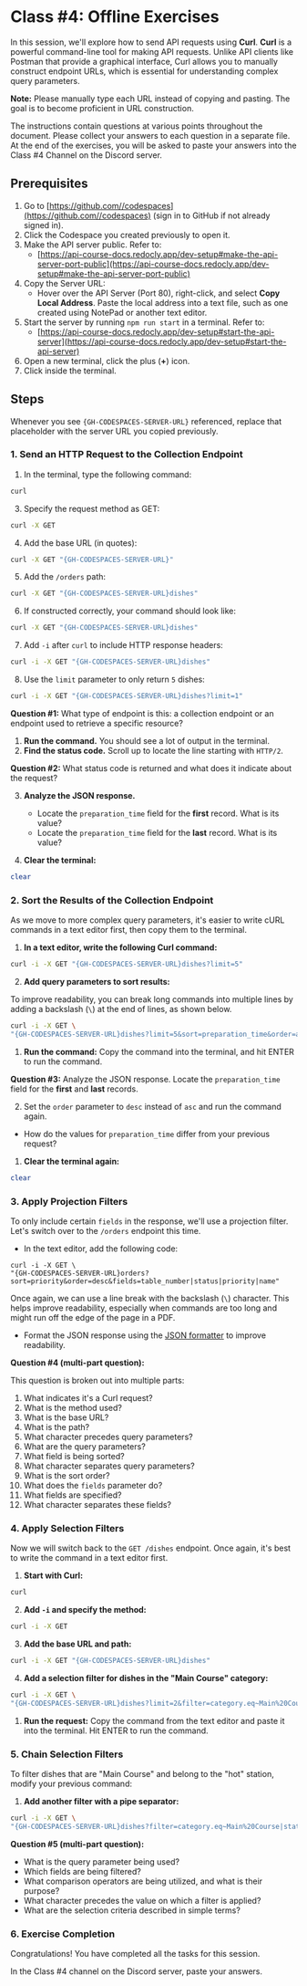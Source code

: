 # Class #4: Offline Exercises

In this session, we'll explore how to send API requests using **Curl**. **Curl** is a powerful command-line tool for making API requests. Unlike API clients like Postman that provide a graphical interface, Curl allows you to manually construct endpoint URLs, which is essential for understanding complex query parameters.

**Note:** Please manually type each URL instead of copying and pasting. The goal is to become proficient in URL construction.

The instructions contain questions at various points throughout the document. Please collect your answers to each question in a separate file. At the end of the exercises, you will be asked to paste your answers into the Class #4 Channel on the Discord server.

## Prerequisites

1. Go to [https://github.com//codespaces](https://github.com//codespaces) (sign in to GitHub if not already signed in).
2. Click the Codespace you created previously to open it.
3. Make the API server public. Refer to:
   - [https://api-course-docs.redocly.app/dev-setup#make-the-api-server-port-public](https://api-course-docs.redocly.app/dev-setup#make-the-api-server-port-public)
4. Copy the Server URL:
   - Hover over the API Server (Port 80), right-click, and select **Copy Local Address**. Paste the local address into a text file, such as one created using NotePad or another text editor.
5. Start the server by running `npm run start` in a terminal. Refer to:
   - [https://api-course-docs.redocly.app/dev-setup#start-the-api-server](https://api-course-docs.redocly.app/dev-setup#start-the-api-server)
6. Open a new terminal, click the plus (**+**) icon.
7. Click inside the terminal.

## Steps

Whenever you see `{GH-CODESPACES-SERVER-URL}` referenced, replace that placeholder with the server URL you copied previously.

### 1. Send an HTTP Request to the Collection Endpoint

1. In the terminal, type the following command:

```bash
curl
```

3. Specify the request method as GET:

```bash
curl -X GET
```

4. Add the base URL (in quotes):

```bash
curl -X GET "{GH-CODESPACES-SERVER-URL}"
```

5. Add the `/orders` path:

```bash
curl -X GET "{GH-CODESPACES-SERVER-URL}dishes"
```

6. If constructed correctly, your command should look like:

```bash
curl -X GET "{GH-CODESPACES-SERVER-URL}dishes"
```

7. Add `-i` after `curl` to include HTTP response headers:

```bash
curl -i -X GET "{GH-CODESPACES-SERVER-URL}dishes"
```

8. Use the `limit` parameter to only return `5` dishes:

```bash
curl -i -X GET "{GH-CODESPACES-SERVER-URL}dishes?limit=1"
```

<!--

curl -i -X GET 'https://animated-system-5vwg76449p6fx5q-80.app.github.dev/dishes?limit=5'

-->

**Question #1:** What type of endpoint is this: a collection endpoint or an endpoint used to retrieve a specific resource?

1. **Run the command.** You should see a lot of output in the terminal.
2. **Find the status code.** Scroll up to locate the line starting with `HTTP/2`.

**Question #2:** What status code is returned and what does it indicate about the request?

3. **Analyze the JSON response.**

   - Locate the `preparation_time` field for the **first** record. What is its value?
   - Locate the `preparation_time` field for the **last** record. What is its value?

4. **Clear the terminal:**

```bash
clear
```

### 2. Sort the Results of the Collection Endpoint

As we move to more complex query parameters, it's easier to write cURL commands in a text editor first, then copy them to the terminal.

1. **In a text editor, write the following Curl command:**

```bash
curl -i -X GET "{GH-CODESPACES-SERVER-URL}dishes?limit=5"
```

2. **Add query parameters to sort results:**

To improve readability, you can break long commands into multiple lines by adding a backslash (`\`) at the end of lines, as shown below.

```bash
curl -i -X GET \
"{GH-CODESPACES-SERVER-URL}dishes?limit=5&sort=preparation_time&order=asc"
```

<!--

curl -i -X GET 'https://animated-system-5vwg76449p6fx5q-80.app.github.dev/dishes?limit=5&sort=preparation_time&order=asc'

-->

1. **Run the command:** Copy the command into the terminal, and hit ENTER to run the command.

**Question #3:** Analyze the JSON response. Locate the `preparation_time` field for the **first** and **last** records.

2. Set the `order` parameter to `desc` instead of `asc` and run the command again.

<!--

curl -i -X GET 'https://animated-system-5vwg76449p6fx5q-80.app.github.dev/dishes?limit=5&sort=preparation_time&order=desc'

-->

- How do the values for `preparation_time` differ from your previous request?

1. **Clear the terminal again:**

```bash
clear
```

### 3. Apply Projection Filters

To only include certain `fields` in the response, we'll use a projection filter. Let's switch over to the `/orders` endpoint this time.

- In the text editor, add the following code:

```shell
curl -i -X GET \
"{GH-CODESPACES-SERVER-URL}orders?sort=priority&order=desc&fields=table_number|status|priority|name"
```

Once again, we can use a line break with the backslash (`\`) character. This helps improve readability, especially when commands are too long and might run off the edge of the page in a PDF.

- Format the JSON response using the [JSON formatter](https://jsonformatter.org) to improve readability.

<!--

curl -i -X GET \
"https://animated-system-5vwg76449p6fx5q-80.app.github.dev/orders?sort=priority&order=desc&fields=table_number|status|priority|name"

-->

**Question #4 (multi-part question):**

This question is broken out into multiple parts:

1. What indicates it's a Curl request?
2. What is the method used?
3. What is the base URL?
4. What is the path?
5. What character precedes query parameters?
6. What are the query parameters?
7. What field is being sorted?
8. What character separates query parameters?
9. What is the sort order?
10. What does the `fields` parameter do?
11. What fields are specified?
12. What character separates these fields?

### 4. Apply Selection Filters

Now we will switch back to the `GET /dishes` endpoint. Once again, it's best to write the command in a text editor first.

1. **Start with Curl:**

```bash
curl
```

2. **Add `-i` and specify the method:**

```bash
curl -i -X GET
```

3. **Add the base URL and path:**

```bash
curl -i -X GET "{GH-CODESPACES-SERVER-URL}dishes"
```

4. **Add a selection filter for dishes in the "Main Course" category:**

```bash
curl -i -X GET \
"{GH-CODESPACES-SERVER-URL}dishes?limit=2&filter=category.eq~Main%20Course"
```

<!--

curl -i -X GET \
"https://animated-system-5vwg76449p6fx5q-80.app.github.dev/dishes?limit=2&filter=category.eq~Main%20Course"

-->

1. **Run the request:** Copy the command from the text editor and paste it into the terminal. Hit ENTER to run the command.

### 5. Chain Selection Filters

To filter dishes that are "Main Course" and belong to the "hot" station, modify your previous command:

1. **Add another filter with a pipe separator:**

```bash
curl -i -X GET \
"{GH-CODESPACES-SERVER-URL}dishes?filter=category.eq~Main%20Course|station.eq~hot"
```

<!--

curl -i -X GET \
"https://animated-system-5vwg76449p6fx5q-80.app.github.dev/dishes?filter=category.eq~Main%20Course|station.eq~hot"
 -->

**Question #5 (multi-part question):**

- What is the query parameter being used?
- Which fields are being filtered?
- What comparison operators are being utilized, and what is their purpose?
- What character precedes the value on which a filter is applied?
- What are the selection criteria described in simple terms?

### 6. Exercise Completion

Congratulations! You have completed all the tasks for this session.

In the Class #4 channel on the Discord server, paste your answers.

<!-- ## Answers

- **Question #1:** What type of endpoint is this: a collection endpoint or an endpoint used to retrieve a specific resource?
  **Answer:** It is a collection endpoint, as it represents a collection of resources—in this case, orders.

- **Question #2:** What status code is returned? Does it indicate that the API request was successful based on your knowledge of status codes?
  **Answer:** A `200 OK` status code indicating a successful response.

- **Question #3:** Analyze the JSON response. Locate the `preparation_time` field for the **first** and **last** records. How do these values differ from your previous request?
  **Explanation:** The first request returned results sorted in ascending order, while the second request sorted the results in descending.

**Question #4 (multi-part question):**

1. What indicates it's a Curl request? (`curl`)
2. What is the method used? (`GET`)
3. What is the base URL? (`{GH-CODESPACES-SERVER-URL}`)
4. What is the path? (`/orders`)
5. What character precedes query parameters? (`?`)
6. What are the query parameters? (`sort`, `order`, `fields`)
7. What field is being sorted? (`priority`)
8. What character separates query parameters? (`&`)
9. What is the sort order?
10. What does the fields parameter do? (Filters the response to include only specified fields.)
11. What fields are specified? (`table_number`, `status`, `priority`, `name`)
12. What character separates these fields? (Pipe character `|`)

**Question #4 (multi-part question):**

1. What is the query parameter being used? `filter`
2. Which fields are being filtered? `category` and `station`
3. What comparison operators are being utilized, and what is their purpose? The `eq` operator is used to check for equality when performing comparisons.
4. What character precedes the value on which a filter is applied? `~` (tilda)
5. What are the selection criteria described in simple terms? Filter dishes belonging to the `Main Course` category that are preparated at the `hot` station in a restaurant. -->
